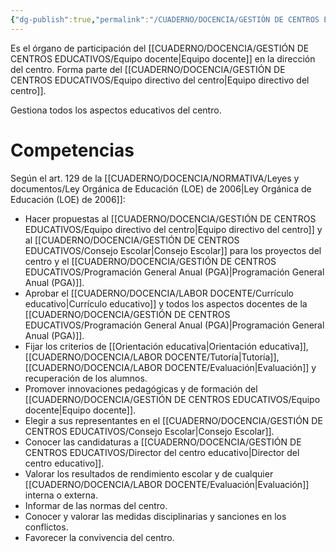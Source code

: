 ```yaml
---
{"dg-publish":true,"permalink":"/CUADERNO/DOCENCIA/GESTIÓN DE CENTROS EDUCATIVOS/Claustro de profesores/"}
---
```


Es el órgano de participación del [[CUADERNO/DOCENCIA/GESTIÓN DE CENTROS EDUCATIVOS/Equipo docente\|Equipo docente]] en la dirección del centro. Forma parte del [[CUADERNO/DOCENCIA/GESTIÓN DE CENTROS EDUCATIVOS/Equipo directivo del centro\|Equipo directivo del centro]].

Gestiona todos los aspectos educativos del centro.

# Competencias
Según el art. 129 de la [[CUADERNO/DOCENCIA/NORMATIVA/Leyes y documentos/Ley Orgánica de Educación (LOE) de 2006\|Ley Orgánica de Educación (LOE) de 2006]]:
- Hacer propuestas al [[CUADERNO/DOCENCIA/GESTIÓN DE CENTROS EDUCATIVOS/Equipo directivo del centro\|Equipo directivo del centro]] y al [[CUADERNO/DOCENCIA/GESTIÓN DE CENTROS EDUCATIVOS/Consejo Escolar\|Consejo Escolar]] para los proyectos del centro y el [[CUADERNO/DOCENCIA/GESTIÓN DE CENTROS EDUCATIVOS/Programación General Anual (PGA)\|Programación General Anual (PGA)]].
- Aprobar el [[CUADERNO/DOCENCIA/LABOR DOCENTE/Currículo educativo\|Currículo educativo]] y todos los aspectos docentes de la [[CUADERNO/DOCENCIA/GESTIÓN DE CENTROS EDUCATIVOS/Programación General Anual (PGA)\|Programación General Anual (PGA)]].
- Fijar los criterios de [[Orientación educativa\|Orientación educativa]], [[CUADERNO/DOCENCIA/LABOR DOCENTE/Tutoría\|Tutoría]], [[CUADERNO/DOCENCIA/LABOR DOCENTE/Evaluación\|Evaluación]] y recuperación de los alumnos.
- Promover innovaciones pedagógicas y de formación del [[CUADERNO/DOCENCIA/GESTIÓN DE CENTROS EDUCATIVOS/Equipo docente\|Equipo docente]].
- Elegir a sus representantes en el [[CUADERNO/DOCENCIA/GESTIÓN DE CENTROS EDUCATIVOS/Consejo Escolar\|Consejo Escolar]].
- Conocer las candidaturas a [[CUADERNO/DOCENCIA/GESTIÓN DE CENTROS EDUCATIVOS/Director del centro educativo\|Director del centro educativo]].
- Valorar los resultados de rendimiento escolar y de cualquier [[CUADERNO/DOCENCIA/LABOR DOCENTE/Evaluación\|Evaluación]] interna o externa.
- Informar de las normas del centro.
- Conocer y valorar las medidas disciplinarias y sanciones en los conflictos.
- Favorecer la convivencia del centro.